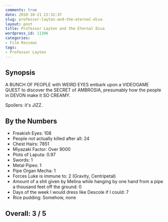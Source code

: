 ```yaml
---
comments: true
date: 2010-10-21 22:32:37
slug: professor-layton-and-the-eternal-diva
layout: post
title: Professor Layton and the Eternal Diva
wordpress_id: 11306
categories:
- Film Reviews
tags:
- Professor Layton
---
```


## Synopsis


A BUNCH OF PEOPLE with WEIRD EYES embark upon a VIDEOGAME QUEST to discover the SECRET of AMBROSIA, presumably how the people in DEVON make it SO CREAMY.

Spoilers: it's JIZZ.

## By the Numbers

  * Freakish Eyes: 108
  * People not actually killed after all: 24
  * Chest Hairs: 7851
  * Miyazaki Factor: Over 9000
  * Plots of Laputa: 0.97
  * Swords: 1
  * Metal Pipes: 1
  * Pipe Organ Mecha: 1
  * Forces Luke is immune to: 2 (Gravity, Centripetal)
  * Amount of a shit given by Melina while hanging by one hand from a pipe a thousand feet off the ground: 0
  * Days of the week I would dress like Descole if I could: 7
  * Rice pudding: Somehow, none

## Overall: 3 / 5
